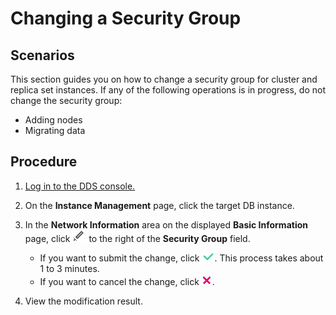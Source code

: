 # Changing a Security Group<a name="en-us_topic_change_security_group"></a>

## **Scenarios**<a name="section977416397479"></a>

This section guides you on how to change a security group for cluster and replica set instances. If any of the following operations is in progress, do not change the security group:

-   Adding nodes
-   Migrating data

## Procedure<a name="section17896811134712"></a>

1.  [Log in to the DDS console.](logging-in-to-the-dds-console.md)
2.  On the  **Instance Management**  page, click the target DB instance.
3.  In the  **Network Information**  area on the displayed  **Basic Information**  page, click  ![](figures/icon-edit.png)  to the right of the  **Security Group**  field.
    -   If you want to submit the change, click  ![](figures/icon-true.png). This process takes about 1 to 3 minutes.
    -   If you want to cancel the change, click  ![](figures/icon-false.png).

4.  View the modification result.

